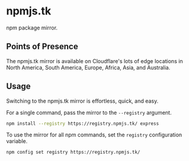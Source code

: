# npmjs.tk
npm package mirror.

## Points of Presence


The npmjs.tk mirror is available on Cloudflare's lots of edge locations in North America, South America, Europe, Africa, Asia, and Australia.

## Usage
Switching to the npmjs.tk mirror is effortless, quick, and easy.

For a single command, pass the mirror to the `--registry` argument.

```bash
npm install --registry https://registry.npmjs.tk/ express
```

To use the mirror for all npm commands, set the `registry` configuration variable.

```bash
npm config set registry https://registry.npmjs.tk/
```
